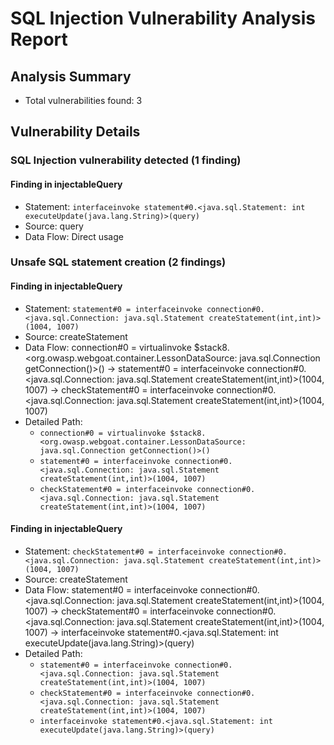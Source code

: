 # SQL Injection Vulnerability Analysis Report

## Analysis Summary
- Total vulnerabilities found: 3
## Vulnerability Details

### SQL Injection vulnerability detected (1 finding)
#### Finding in injectableQuery
- Statement: `interfaceinvoke statement#0.<java.sql.Statement: int executeUpdate(java.lang.String)>(query)`
- Source: query
- Data Flow: Direct usage


### Unsafe SQL statement creation (2 findings)
#### Finding in injectableQuery
- Statement: `statement#0 = interfaceinvoke connection#0.<java.sql.Connection: java.sql.Statement createStatement(int,int)>(1004, 1007)`
- Source: createStatement
- Data Flow: connection#0 = virtualinvoke $stack8.<org.owasp.webgoat.container.LessonDataSource: java.sql.Connection getConnection()>() -> statement#0 = interfaceinvoke connection#0.<java.sql.Connection: java.sql.Statement createStatement(int,int)>(1004, 1007) -> checkStatement#0 = interfaceinvoke connection#0.<java.sql.Connection: java.sql.Statement createStatement(int,int)>(1004, 1007)
- Detailed Path:
  * `connection#0 = virtualinvoke $stack8.<org.owasp.webgoat.container.LessonDataSource: java.sql.Connection getConnection()>()`
  * `statement#0 = interfaceinvoke connection#0.<java.sql.Connection: java.sql.Statement createStatement(int,int)>(1004, 1007)`
  * `checkStatement#0 = interfaceinvoke connection#0.<java.sql.Connection: java.sql.Statement createStatement(int,int)>(1004, 1007)`

#### Finding in injectableQuery
- Statement: `checkStatement#0 = interfaceinvoke connection#0.<java.sql.Connection: java.sql.Statement createStatement(int,int)>(1004, 1007)`
- Source: createStatement
- Data Flow: statement#0 = interfaceinvoke connection#0.<java.sql.Connection: java.sql.Statement createStatement(int,int)>(1004, 1007) -> checkStatement#0 = interfaceinvoke connection#0.<java.sql.Connection: java.sql.Statement createStatement(int,int)>(1004, 1007) -> interfaceinvoke statement#0.<java.sql.Statement: int executeUpdate(java.lang.String)>(query)
- Detailed Path:
  * `statement#0 = interfaceinvoke connection#0.<java.sql.Connection: java.sql.Statement createStatement(int,int)>(1004, 1007)`
  * `checkStatement#0 = interfaceinvoke connection#0.<java.sql.Connection: java.sql.Statement createStatement(int,int)>(1004, 1007)`
  * `interfaceinvoke statement#0.<java.sql.Statement: int executeUpdate(java.lang.String)>(query)`


